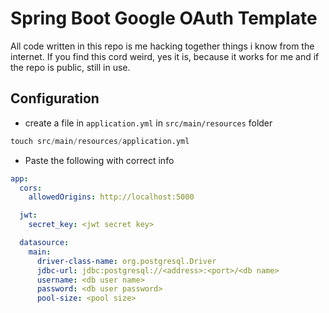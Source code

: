# Spring Boot Google OAuth Template

All code written in this repo is me hacking together things i know from the internet. If you find this cord weird, yes it is, because it works for me and if the repo is public, still in use.

## Configuration

- create a file in `application.yml` in `src/main/resources` folder

```s
touch src/main/resources/application.yml
```

- Paste the following with correct info

```yml
app:
  cors:
    allowedOrigins: http://localhost:5000

  jwt:
    secret_key: <jwt secret key>

  datasource:
    main:
      driver-class-name: org.postgresql.Driver
      jdbc-url: jdbc:postgresql://<address>:<port>/<db name>
      username: <db user name>
      password: <db user password>
      pool-size: <pool size>
```
